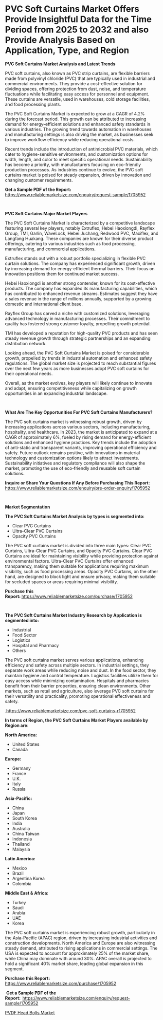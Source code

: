 <p><h1>PVC Soft Curtains Market Offers Provide Insightful Data for the Time Period from 2025 to 2032 and also Provide Analysis Based on Application, Type, and Region</h1></p><p><strong>PVC Soft Curtains Market Analysis and Latest Trends</strong></p>
<p><p>PVC soft curtains, also known as PVC strip curtains, are flexible barriers made from polyvinyl chloride (PVC) that are typically used in industrial and commercial environments. They provide a cost-effective solution for dividing spaces, offering protection from dust, noise, and temperature fluctuations while facilitating easy access for personnel and equipment. These curtains are versatile, used in warehouses, cold storage facilities, and food processing plants.</p><p>The PVC Soft Curtains Market is expected to grow at a CAGR of 4.2% during the forecast period. This growth can be attributed to increasing demand for energy-efficient solutions and enhanced safety standards in various industries. The growing trend towards automation in warehouses and manufacturing settings is also driving the market, as businesses seek to improve workflow efficiency while reducing operational costs.</p><p>Recent trends include the introduction of antimicrobial PVC materials, which cater to hygiene-sensitive environments, and customization options for width, length, and color to meet specific operational needs. Sustainability has become a priority, with manufacturers focusing on eco-friendly production processes. As industries continue to evolve, the PVC soft curtains market is poised for steady expansion, driven by innovation and changing customer requirements.</p></p>
<p><strong>Get a Sample PDF of the Report:&nbsp;</strong> <a href="https://www.reliablemarketsize.com/enquiry/request-sample/1705952?utm_campaign=1888&utm_medium=2&utm_source=Github&utm_content=ia&utm_term=10012025&utm_id=pvc-soft-curtains">https://www.reliablemarketsize.com/enquiry/request-sample/1705952</a></p>
<p>&nbsp;</p>
<p><strong>PVC Soft Curtains Major Market Players</strong></p>
<p><p>The PVC Soft Curtains Market is characterized by a competitive landscape featuring several key players, notably Extruflex, Hebei Haoxiongdi, Rayflex Group, TMI, Garlin, WaveLock, Hebei Juchang, Redwood PVC, Maxiflex, and Langfang Huakang. These companies are known for their diverse product offerings, catering to various industries such as food processing, manufacturing, and commercial applications.</p><p>Extruflex stands out with a robust portfolio specializing in flexible PVC curtain solutions. The company has experienced significant growth, driven by increasing demand for energy-efficient thermal barriers. Their focus on innovation positions them for continued market success.</p><p>Hebei Haoxiongdi is another strong contender, known for its cost-effective products. The company has expanded its manufacturing capabilities, which has contributed to enhanced revenue streams. Estimates suggest they have a sales revenue in the range of millions annually, supported by a growing domestic and international client base.</p><p>Rayflex Group has carved a niche with customized solutions, leveraging advanced technology in manufacturing processes. Their commitment to quality has fostered strong customer loyalty, propelling growth potential.</p><p>TMI has developed a reputation for high-quality PVC products and has seen steady revenue growth through strategic partnerships and an expanding distribution network.</p><p>Looking ahead, the PVC Soft Curtains Market is poised for considerable growth, propelled by trends in industrial automation and enhanced safety regulations. The global market size is projected to reach substantial figures over the next few years as more businesses adopt PVC soft curtains for their operational needs.</p><p>Overall, as the market evolves, key players will likely continue to innovate and adapt, ensuring competitiveness while capitalizing on growth opportunities in an expanding industrial landscape.</p></p>
<p>&nbsp;</p>
<p><strong>What Are The Key Opportunities For PVC Soft Curtains Manufacturers?</strong></p>
<p><p>The PVC soft curtains market is witnessing robust growth, driven by increasing applications across various sectors, including manufacturing, hospitality, and healthcare. In 2023, the market is anticipated to expand at a CAGR of approximately 6%, fueled by rising demand for energy-efficient solutions and enhanced hygiene practices. Key trends include the adoption of anti-static and transparent variants, improving operational efficiency and safety. Future outlook remains positive, with innovations in material technology and customization options likely to attract investments. Sustainability initiatives and regulatory compliance will also shape the market, promoting the use of eco-friendly and reusable soft curtain solutions.</p></p>
<p><strong>Inquire or Share Your Questions If Any Before Purchasing This Report:</strong> <a href="https://www.reliablemarketsize.com/enquiry/pre-order-enquiry/1705952?utm_campaign=1888&utm_medium=2&utm_source=Github&utm_content=ia&utm_term=10012025&utm_id=pvc-soft-curtains">https://www.reliablemarketsize.com/enquiry/pre-order-enquiry/1705952</a></p>
<p>&nbsp;</p>
<p><strong>Market Segmentation</strong></p>
<p><strong>The PVC Soft Curtains Market Analysis by types is segmented into:</strong></p>
<p><ul><li>Clear PVC Curtains</li><li>Ultra-Clear PVC Curtains</li><li>Opacity PVC Curtains</li></ul></p>
<p><p>The PVC soft curtains market is divided into three main types: Clear PVC Curtains, Ultra-Clear PVC Curtains, and Opacity PVC Curtains. Clear PVC Curtains are ideal for maintaining visibility while providing protection against environmental factors. Ultra-Clear PVC Curtains offer enhanced transparency, making them suitable for applications requiring maximum visibility, such as food processing areas. Opacity PVC Curtains, on the other hand, are designed to block light and ensure privacy, making them suitable for secluded spaces or areas requiring minimal visibility.</p></p>
<p><strong>Purchase this Report:&nbsp;</strong><a href="https://www.reliablemarketsize.com/purchase/1705952?utm_campaign=1888&utm_medium=2&utm_source=Github&utm_content=ia&utm_term=10012025&utm_id=pvc-soft-curtains">https://www.reliablemarketsize.com/purchase/1705952</a></p>
<p>&nbsp;</p>
<p><strong>The PVC Soft Curtains Market Industry Research by Application is segmented into:</strong></p>
<p><ul><li>Industrial</li><li>Food Sector</li><li>Logistics</li><li>Hospital and Pharmacy</li><li>Others</li></ul></p>
<p><p>The PVC soft curtains market serves various applications, enhancing efficiency and safety across multiple sectors. In industrial settings, they separate work areas while reducing noise and dust. In the food sector, they maintain hygiene and control temperature. Logistics facilities utilize them for easy access while minimizing contamination. Hospitals and pharmacies benefit from their barrier properties, ensuring clean environments. Other markets, such as retail and agriculture, also leverage PVC soft curtains for their versatility and practicality, promoting operational effectiveness and safety.</p></p>
<p><a href="https://www.reliablemarketsize.com/pvc-soft-curtains-r1705952?utm_campaign=1888&utm_medium=2&utm_source=Github&utm_content=ia&utm_term=10012025&utm_id=pvc-soft-curtains">&nbsp;https://www.reliablemarketsize.com/pvc-soft-curtains-r1705952</a></p>
<p><strong>In terms of Region, the PVC Soft Curtains Market Players available by Region are:</strong></p>
<p>
    <p> <strong> North America: </strong>
        <ul>
            <li>United States</li>
            <li>Canada</li>
        </ul>
        </p> 
    <p> <strong> Europe: </strong>
        <ul>
            <li>Germany</li>
            <li>France</li>
            <li>U.K.</li>
            <li>Italy</li>
            <li>Russia</li>
        </ul>
        </p> 
    <p> <strong> Asia-Pacific: </strong>
        <ul>
            <li>China</li>
            <li>Japan</li>
            <li>South Korea</li>
            <li>India</li>
            <li>Australia</li>
            <li>China Taiwan</li>
            <li>Indonesia</li>
            <li>Thailand</li>
            <li>Malaysia</li>
        </ul>
        </p> 
    <p> <strong> Latin America: </strong>
        <ul>
            <li>Mexico</li>
            <li>Brazil</li>
            <li>Argentina Korea</li>
            <li>Colombia</li>
        </ul>
        </p> 
    <p> <strong> Middle East & Africa: </strong>
        <ul>
            <li>Turkey</li>
            <li>Saudi</li>
            <li>Arabia</li>
            <li>UAE</li>
            <li>Korea</li>
        </ul>
    </p>
    </p>
<p><p>The PVC soft curtains market is experiencing robust growth, particularly in the Asia-Pacific (APAC) region, driven by increasing industrial activities and construction developments. North America and Europe are also witnessing steady demand, attributed to rising applications in commercial settings. The USA is expected to account for approximately 25% of the market share, while China may dominate with around 30%. APAC overall is projected to hold a significant 40% market share, leading global expansion in this segment.</p></p>
<p><strong>Purchase this Report: </strong><a href="https://www.reliablemarketsize.com/purchase/1705952?utm_campaign=1888&utm_medium=2&utm_source=Github&utm_content=ia&utm_term=10012025&utm_id=pvc-soft-curtains">https://www.reliablemarketsize.com/purchase/1705952</a></p>
<p>&nbsp;<strong>Get a Sample PDF of the Report:&nbsp;&nbsp;</strong><a href="https://www.reliablemarketsize.com/enquiry/request-sample/1705952?utm_campaign=1888&utm_medium=2&utm_source=Github&utm_content=ia&utm_term=10012025&utm_id=pvc-soft-curtains">https://www.reliablemarketsize.com/enquiry/request-sample/1705952</a></p>
<p><strong></strong></p>
<p><p><a href="https://github.com/gulaimolin/Market-Research-Report-List-7/blob/main/pvdf-head-bolts-market.md?utm_campaign=1888&utm_medium=2&utm_source=Github&utm_content=ia&utm_term=10012025&utm_id=pvc-soft-curtains">PVDF Head Bolts Market</a></p></p>